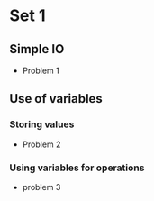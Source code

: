 # Set 1
## Simple IO
* Problem 1
## Use of variables
### Storing values
* Problem 2
### Using variables for operations
* problem 3